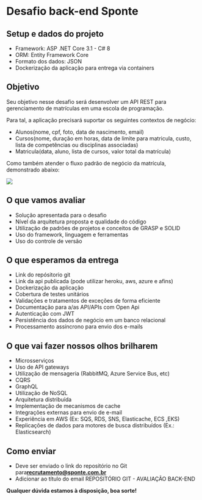 # Desafio back-end Sponte

## **Setup e dados do projeto**

- Framework: ASP .NET Core 3.1 - C# 8
- ORM: Entity Framework Core
- Formato dos dados: JSON
- Dockerização da aplicação para entrega via containers

## **Objetivo**

Seu objetivo nesse desafio será desenvolver um API REST para gerenciamento de matrículas em uma escola de programação.

Para tal, a aplicação precisará suportar os seguintes contextos de negócio:

- Alunos(nome, cpf, foto, data de nascimento, email)
- Cursos(nome, duração em horas, data de limite para matricula, custo, lista de competências ou disciplinas associadas)
- Matricula(data, aluno, lista de cursos, valor total da matrícula)

Como também atender o fluxo padrão de negócio da matrícula, demonstrado abaixo:

![](/Images/RackMultipart20201104-4-16gw9lu_html_4dbdba09d32b0c62.png)

## **O que vamos avaliar**

- Solução apresentada para o desafio
- Nível da arquitetura proposta e qualidade do código
- Utilização de padrões de projetos e conceitos de GRASP e SOLID
- Uso do framework, linguagem e ferramentas
- Uso do controle de versão

## **O que esperamos da entrega**

- Link do repósitorio git
- Link da api publicada (pode utilizar heroku, aws, azure e afins)
- Dockerização da aplicação
- Cobertura de testes unitários
- Validações e tratamentos de exceções de forma eficiente
- Documentação para a/as API/APIs com Open Api
- Autenticação com JWT
- Persistência dos dados de negócio em um banco relacional
- Processamento assíncrono para envio dos e-mails

## **O que vai fazer nossos olhos brilharem**

- Microsserviços
- Uso de API gateways
- Utilização de mensageria (RabbitMQ, Azure Service Bus, etc)
- CQRS
- GraphQL
- Utilização de NoSQL
- Arquitetura distribuída
- Implementação de mecanismos de cache
- Integrações externas para envio de e-mail
- Experiência em AWS (Ex: SQS, RDS, SNS, Elasticache, ECS ,EKS)
- Replicações de dados para motores de busca distribuídos (Ex.: Elasticsearch)

## **Como enviar**

- Deve ser enviado o link do repositório no Git para[**recrutamento@sponte.com.br**](mailto:recrutamento@sponte.com.br)
- Adicionar ao título do email REPOSITÓRIO GIT - AVALIAÇÃO BACK-END

**Qualquer dúvida estamos à disposição, boa sorte!**
